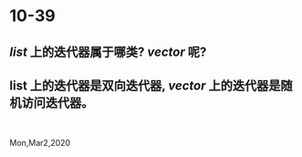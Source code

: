 # 10-39

## _list_ 上的迭代器属于哪类? _vector_ 呢?

## list 上的迭代器是双向迭代器, _vector_ 上的迭代器是随机访问迭代器。

&nbsp;

Mon,Mar2,2020